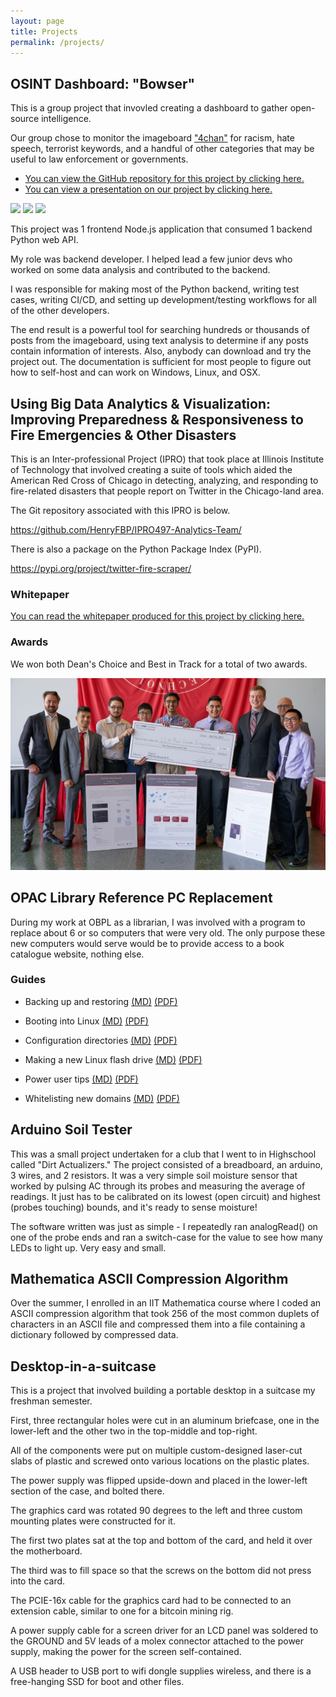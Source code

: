 ```yaml
---
layout: page
title: Projects
permalink: /projects/
---
```


## OSINT Dashboard: "Bowser"

This is a group project that invovled creating a dashboard to gather open-source intelligence.

Our group chose to monitor the imageboard ["4chan"](https://en.wikipedia.org/wiki/4chan) for racism, hate speech, terrorist keywords, and a handful of other categories that may be useful to law enforcement or governments.

- [You can view the GitHub repository for this project by clicking here.](https://github.com/HenryFBP/ITMS448-osint-dashboard-Bowser)
- [You can view a presentation on our project by clicking here.](https://github.com/HenryFBP/ITMS448-osint-dashboard-Bowser/blob/master/final-presentation.pdf)

<img src="https://github.com/HenryFBP/ITMS448-osint-dashboard-Bowser/raw/master/.screenshots/screen1.png"/>

<img src="https://github.com/HenryFBP/ITMS448-osint-dashboard-Bowser/raw/master/.screenshots/screen2.png"/>

<img src="https://github.com/HenryFBP/ITMS448-osint-dashboard-Bowser/raw/master/.screenshots/screen3.png"/>

This project was 1 frontend Node.js application that consumed 1 backend Python web API.

My role was backend developer. I helped lead a few junior devs who worked on some data analysis and contributed to the backend.

I was responsible for making most of the Python backend, writing test cases, writing CI/CD, and setting up development/testing workflows for all of the other developers.

The end result is a powerful tool for searching hundreds or thousands of posts from the imageboard, using text analysis to determine if any posts contain information of interests. Also, anybody can download and try the project out. The documentation is sufficient for most people to figure out how to self-host and can work on Windows, Linux, and OSX.

## Using Big Data Analytics & Visualization: Improving Preparedness & Responsiveness to Fire Emergencies & Other Disasters

This is an Inter-professional Project (IPRO) that took place at Illinois Institute of Technology that involved creating a suite of tools which aided the American Red Cross of Chicago in detecting, analyzing, and responding to fire-related disasters that people report on Twitter in the Chicago-land area.

The Git repository associated with this IPRO is below.

<https://github.com/HenryFBP/IPRO497-Analytics-Team/>

There is also a package on the Python Package Index (PyPI).

<https://pypi.org/project/twitter-fire-scraper/>

### Whitepaper

[You can read the whitepaper produced for this project by clicking here.](/static/files/Twitter_Scraper_Chicago_Fire_FINAL_2.pdf)

### Awards

We won both Dean's Choice and Best in Track for a total of two awards.

<img src="/static/images/awards-tfs.jpg" width="1175">

## OPAC Library Reference PC Replacement

During my work at OBPL as a librarian, I was involved with a program to replace about 6 or so computers that were very
old. The only purpose these new computers would serve would be to provide access to a book catalogue website, nothing else.

### Guides

<!-- TODO: FIX overflow on some of the ```code blocks``` in the MD files! -->

-   Backing up and restoring
    [(MD)](/static/files/opac-documentation/BACKING_UP_AND_RESTORING.txt)
    [(PDF)](/static/files/opac-documentation/BACKING_UP_AND_RESTORING.pdf)

-   Booting into Linux
    [(MD)](/static/files/opac-documentation/BOOTING_INTO_LINUX.txt)
    [(PDF)](/static/files/opac-documentation/BOOTING_INTO_LINUX.pdf)

-   Configuration directories
    [(MD)](/static/files/opac-documentation/CONFIGURATION_DIRECTORIES.txt)
    [(PDF)](/static/files/opac-documentation/CONFIGURATION_DIRECTORIES.pdf)

-   Making a new Linux flash drive
    [(MD)](/static/files/opac-documentation/MAKING_A_NEW_LINUX_FLASH_DRIVE.txt)
    [(PDF)](/static/files/opac-documentation/MAKING_A_NEW_LINUX_FLASH_DRIVE.pdf)

-   Power user tips
    [(MD)](/static/files/opac-documentation/POWER_USER_TIPS.txt)
    [(PDF)](/static/files/opac-documentation/POWER_USER_TIPS.pdf)

-   Whitelisting new domains
    [(MD)](/static/files/opac-documentation/WHITELISTING_NEW_DOMAINS.txt)
    [(PDF)](/static/files/opac-documentation/WHITELISTING_NEW_DOMAINS.pdf)


## Arduino Soil Tester
This was a small project undertaken for a club that I went to in Highschool called "Dirt Actualizers." The project consisted of a breadboard, an arduino, 3 wires, and 2 resistors. It was a very simple soil moisture sensor that worked by pulsing AC through its probes and measuring the average of readings. It just has to be calibrated on its lowest (open circuit) and highest (probes touching) bounds, and it's ready to sense moisture!

The software written was just as simple - I repeatedly ran analogRead() on one of the probe ends and ran a switch-case for the value to see how many LEDs to light up. Very easy and small.

## Mathematica ASCII Compression Algorithm

Over the summer, I enrolled in an IIT Mathematica course where I coded an ASCII compression algorithm that took 256 of the most common duplets of characters in an ASCII file and compressed them into a file containing a dictionary followed by compressed data.

## Desktop-in-a-suitcase
This is a project that involved building a portable desktop in a suitcase my freshman semester.

First, three rectangular holes were cut in an aluminum briefcase, one in the lower-left and the other two in the top-middle and top-right.

All of the components were put on multiple custom-designed laser-cut slabs of plastic and screwed onto various locations on the plastic plates.

The power supply was flipped upside-down and placed in the lower-left section of the case, and bolted there.

The graphics card was rotated 90 degrees to the left and three custom mounting plates were constructed for it.

The first two plates sat at the top and bottom of the card, and held it over the motherboard.

The third was to fill space so that the screws on the bottom did not press into the card.

The PCIE-16x cable for the graphics card had to be connected to an extension cable, similar to one for a bitcoin mining rig.

A power supply cable for a screen driver for an LCD panel was soldered to the GROUND and 5V leads of a molex connector attached to the power supply, making the power for the screen self-contained.

A USB header to USB port to wifi dongle supplies wireless, and there is a free-hanging SSD for boot and other files.